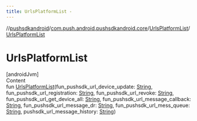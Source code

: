 ```yaml
---
title: UrlsPlatformList -
---
```

//[pushsdkandroid](../../index.md)/[com.push.android.pushsdkandroid.core](../index.md)/[UrlsPlatformList](index.md)/[UrlsPlatformList](-urls-platform-list.md)



# UrlsPlatformList  
[androidJvm]  
Content  
fun [UrlsPlatformList](-urls-platform-list.md)(fun_pushsdk_url_device_update: [String](https://kotlinlang.org/api/latest/jvm/stdlib/kotlin/-string/index.html), fun_pushsdk_url_registration: [String](https://kotlinlang.org/api/latest/jvm/stdlib/kotlin/-string/index.html), fun_pushsdk_url_revoke: [String](https://kotlinlang.org/api/latest/jvm/stdlib/kotlin/-string/index.html), fun_pushsdk_url_get_device_all: [String](https://kotlinlang.org/api/latest/jvm/stdlib/kotlin/-string/index.html), fun_pushsdk_url_message_callback: [String](https://kotlinlang.org/api/latest/jvm/stdlib/kotlin/-string/index.html), fun_pushsdk_url_message_dr: [String](https://kotlinlang.org/api/latest/jvm/stdlib/kotlin/-string/index.html), fun_pushsdk_url_mess_queue: [String](https://kotlinlang.org/api/latest/jvm/stdlib/kotlin/-string/index.html), pushsdk_url_message_history: [String](https://kotlinlang.org/api/latest/jvm/stdlib/kotlin/-string/index.html))  



